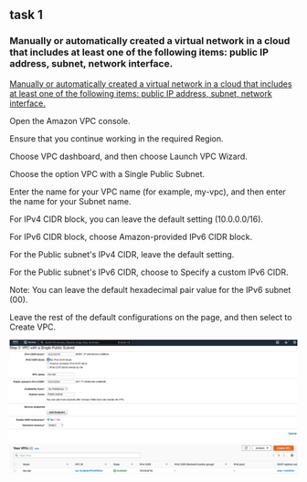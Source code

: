 ## task 1
### Manually or automatically created a virtual network in a cloud that includes at least one of the following items: public IP address, subnet, network interface.


[Manually or automatically created a virtual network in a cloud that includes at least one of the following items: public IP address, subnet, network interface.](https://confluence.softserveinc.com/display/SDO/Cloud+Network)
	
Open the Amazon VPC console.

Ensure that you continue working in the required Region.

Choose VPC dashboard, and then choose Launch VPC Wizard.

Choose the option VPC with a Single Public Subnet.

Enter the name for your VPC name (for example, my-vpc), and then enter the name for your Subnet name.

For IPv4 CIDR block, you can leave the default setting (10.0.0.0/16).

For IPv6 CIDR block, choose Amazon-provided IPv6 CIDR block.

For the Public subnet's IPv4 CIDR, leave the default setting.

For the Public subnet's IPv6 CIDR, choose to Specify a custom IPv6 CIDR.

Note: You can leave the default hexadecimal pair value for the IPv6 subnet (00).

Leave the rest of the default configurations on the page, and then select to Create VPC.


![picture 1-1](https://github.com/karachko/juniordevops/blob/main/Screenshot%202022-02-18%20at%2013.00.01.png)
![picture 1-2](https://github.com/karachko/juniordevops/blob/main/Screenshot%202022-02-18%20at%2013.00.30.png)
